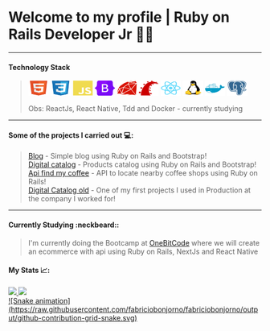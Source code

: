 # Welcome to my profile | Ruby on Rails Developer Jr :man_technologist:

<hr>

#### Technology Stack
> <img align="center" alt="Fabricio-HTML" height="30" width="40" src="https://raw.githubusercontent.com/devicons/devicon/master/icons/html5/html5-original.svg">
> <img align="center" alt="Fabricio-CSS" height="30" width="40" src="https://raw.githubusercontent.com/devicons/devicon/master/icons/css3/css3-original.svg">
> <img align="center" alt="Fabricio-Js" height="30" width="40" src="https://raw.githubusercontent.com/devicons/devicon/master/icons/javascript/javascript-plain.svg">
> <img align="center" alt="Fabricio-Bootstrap" height="30" width="40" src="https://raw.githubusercontent.com/devicons/devicon/master/icons/bootstrap/bootstrap-original.svg">
> <img align="center" alt="Fabricio-Ruby" height="30" width="40" src="https://raw.githubusercontent.com/devicons/devicon/master/icons/ruby/ruby-plain.svg">
> <img align="center" alt="Fabricio-Js" height="30" width="40" src="https://raw.githubusercontent.com/devicons/devicon/master/icons/rails/rails-plain.svg">
> <img align="center" alt="Fabricio-React" height="30" width="40" src="https://raw.githubusercontent.com/devicons/devicon/master/icons/react/react-original.svg">
> <img align="center" alt="Fabricio-Linux" height="30" width="40" src="https://raw.githubusercontent.com/devicons/devicon/master/icons/linux/linux-original.svg">
> <img align="center" alt="Fabricio-Docker" height="30" width="40" src="https://raw.githubusercontent.com/devicons/devicon/master/icons/docker/docker-plain.svg">
> <img align="center" alt="Fabricio-Postgresql" height="30" width="40" src="https://raw.githubusercontent.com/devicons/devicon/master/icons/postgresql/postgresql-plain.svg">
> <br><br> Obs: ReactJs, React Native, Tdd and Docker - currently studying
<hr>

#### Some of the projects I carried out :computer::

> [Blog](https://blog-de-ti.herokuapp.com/) - Simple blog using Ruby on Rails and Bootstrap! <br>
> [Digital catalog](https://demo.meucatalogo.art.br/) - Products catalog using Ruby on Rails and Bootstrap! <br>
> [Api find my coffee](https://github.com/fabriciobonjorno/find_my_coffee_api) - API to locate nearby coffee shops using Ruby on Rails! <br>
> [Digital Catalog old](https://github.com/fabriciobonjorno/catalogo) - One of my first projects I used in Production at the company I worked for!

<hr>

#### Currently Studying :neckbeard::

> I'm currently doing the Bootcamp at [OneBitCode](https://onebitcode.com/) where we will create an ecommerce with api using Ruby on Rails, NextJs and React Native

#### My Stats :chart_with_upwards_trend::
 <div>
  <a href="https://github.com/fabriciobonjorno">
  <img height="180em" src="https://github-readme-stats.vercel.app/api?username=fabriciobonjorno&show_icons=true&theme=dark&include_all_commits=true&count_private=true"/> 
  <img height="180em" src="https://github-readme-stats.vercel.app/api/top-langs/?username=fabriciobonjorno&layout=compact&langs_count=7&theme=dark"/> <br>
    ![Snake animation](https://raw.githubusercontent.com/fabriciobonjorno/fabriciobonjorno/output/github-contribution-grid-snake.svg)
   
</div>
